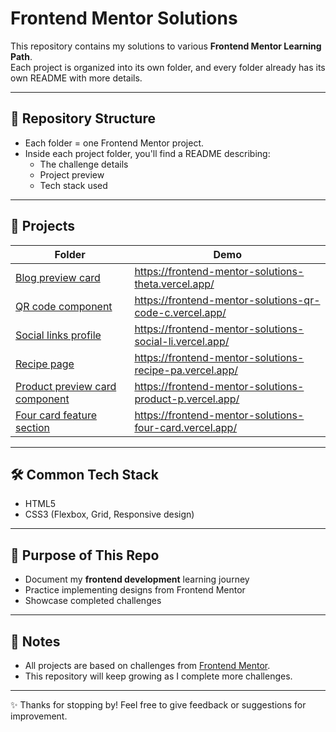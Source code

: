 # Frontend Mentor Solutions

This repository contains my solutions to various **Frontend Mentor Learning Path**.  
Each project is organized into its own folder, and every folder already has its own README with more details.

---

## 📂 Repository Structure

- Each folder = one Frontend Mentor project.
- Inside each project folder, you'll find a README describing:
  - The challenge details
  - Project preview
  - Tech stack used

---

## 🚀 Projects

| Folder                                                                    | Demo                                                    |
| ------------------------------------------------------------------------- | ------------------------------------------------------- |
| [Blog preview card](./Blog%20preview%20card/)                             | https://frontend-mentor-solutions-theta.vercel.app/     |
| [QR code component](./QR%20code%20component/)                             | https://frontend-mentor-solutions-qr-code-c.vercel.app/ |
| [Social links profile](./Social%20links%20profile/)                       | https://frontend-mentor-solutions-social-li.vercel.app/ |
| [Recipe page](./Recipe%20page/)                                           | https://frontend-mentor-solutions-recipe-pa.vercel.app/ |
| [Product preview card component](./Product%20preview%20card%20component/) | https://frontend-mentor-solutions-product-p.vercel.app/ |
| [Four card feature section](./Four%20card%20feature%20section/)           | https://frontend-mentor-solutions-four-card.vercel.app/ |

---

## 🛠️ Common Tech Stack

- HTML5
- CSS3 (Flexbox, Grid, Responsive design)

---

## 🎯 Purpose of This Repo

- Document my **frontend development** learning journey
- Practice implementing designs from Frontend Mentor
- Showcase completed challenges

---

## 📌 Notes

- All projects are based on challenges from [Frontend Mentor](https://www.frontendmentor.io/).
- This repository will keep growing as I complete more challenges.

---

✨ Thanks for stopping by! Feel free to give feedback or suggestions for improvement.
